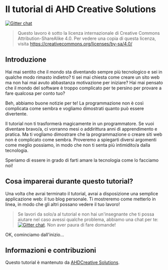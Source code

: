 # Il tutorial di AHD Creative Solutions

[![Gitter chat](https://badges.gitter.im/gitterHQ/gitter.png)](https://gitter.im/AHD-Creative-Solutions/AHDTutorial)

> Questo lavoro è sotto la licenza internazionale di Creative Commons Attribution-ShareAlike 4.0. Per vedere una copia di questa licenza, visita https://creativecommons.org/licenses/by-sa/4.0/

## Introduzione

Hai mai sentito che il mondo sta diventando sempre più tecnologico e sei in qualche modo rimasto indietro? ti sei mai chiesta come creare un sito web ma non hai mai avuto abbastanza motivazione per iniziare? Hai mai pensato che il mondo del software è troppo complicato per te persino per provare a fare qualcosa per conto tuo?

Beh, abbiamo buone notizie per te! La programmazione non è così complicata come sembra e vogliamo dimostrati quanto può essere divertente.

Il tutorial non ti trasformerà magicamente in un programmatore. Se vuoi diventare bravo/a, ci vorranno mesi o addirittura anni di apprendimento e pratica. Ma ti vogliamo dimostrare che la programmazione o creare siti web non è complicato come sembra. Proveremo a spiegarti diversi argomenti come meglio possiamo, in modo che non ti senta più intimidito/a dalla tecnologia.

Speriamo di essere in grado di farti amare la tecnologia come lo facciamo noi!

## Cosa imparerai durante questo tutorial?

Una volta che avrai terminato il tutorial, avrai a disposizione una semplice applicazione web: il tuo blog personale. Ti mostreremo come metterlo in linea, in modo che gli altri possano vedere il tuo lavoro!

> Se lavori da solo/a al tutorial e non hai un'insegnante che ti possa aiutare nel caso avessi qualche problema, abbiamo una chat per te: [![Gitter chat](https://badges.gitter.im/gitterHQ/gitter.png)](https://gitter.im/AHD-Creative-Solutions/AHDTutorial). Non aver paura di fare domande!

OK, cominciamo dall'inizio...

## Informazioni e contribuzioni

Questo tutorial è mantenuto da [AHDCreative Solutions][4].

 [4]: https://ahsubs-design.com/
